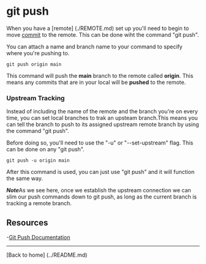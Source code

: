 # git push

When you have a [remote] (./REMOTE.md) set up you'll need to begin to move [commit](./Commit.md) to the remote. This can be done wiht the command "git push".

You can attach a name and branch name to your command to specify where you're pushing to.

~~~
git push origin main
~~~

This command will push the **main** branch to the remote called **origin**. This means any commits that are in your local will be **pushed** to the remote.

### Upstream Tracking

Instead of including the name of the remote and the branch you're on every time, you can set local branches to trak an upsteam branch.This means you can tell the branch to push to its assigned upstream remote branch by using the command "git push".

Before doing so, you'll need to use the "-u" or "--set-upstream" flag. This can be done on any "git push".

~~~
git push -u origin main
~~~

After this command is used, you can just use "git push" and it will function the same way.

***Note***As we see here, once we establish the upstream connection we can slim our push commands down to git push, as long as the current branch is tracking a remote branch.

## Resources

-[Git Push Documentation](https://git-scm.com/docs/git-push)

---

[Back to home] (../README.md)

